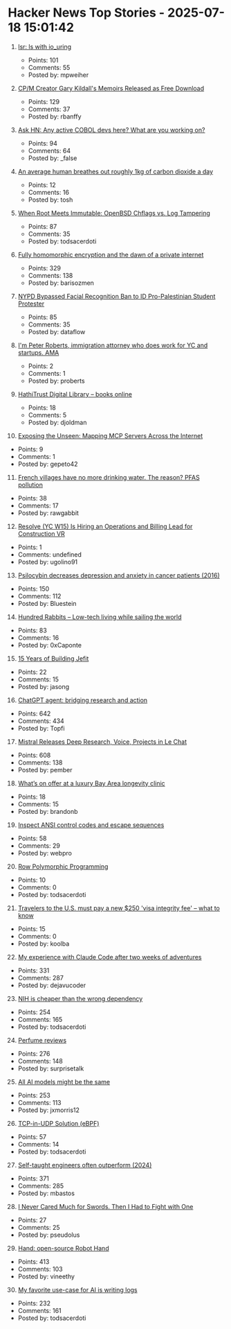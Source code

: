 # Hacker News Top Stories - 2025-07-18 15:01:42

1. [lsr: ls with io_uring](https://tangled.sh/@rockorager.dev/lsr)
   - Points: 101
   - Comments: 55
   - Posted by: mpweiher

2. [CP/M Creator Gary Kildall's Memoirs Released as Free Download](https://spectrum.ieee.org/cpm-creator-gary-kildalls-memoirs-released-as-free-download)
   - Points: 129
   - Comments: 37
   - Posted by: rbanffy

3. [Ask HN: Any active COBOL devs here? What are you working on?](undefined)
   - Points: 94
   - Comments: 64
   - Posted by: _false

4. [An average human breathes out roughly 1kg of carbon dioxide a day](https://twitter.com/ID_AA_Carmack/status/1945948569246027934)
   - Points: 12
   - Comments: 16
   - Posted by: tosh

5. [When Root Meets Immutable: OpenBSD Chflags vs. Log Tampering](https://rsadowski.de/posts/2025/openbsd-immutable-system-logs/)
   - Points: 87
   - Comments: 35
   - Posted by: todsacerdoti

6. [Fully homomorphic encryption and the dawn of a private internet](https://bozmen.io/fhe)
   - Points: 329
   - Comments: 138
   - Posted by: barisozmen

7. [NYPD Bypassed Facial Recognition Ban to ID Pro-Palestinian Student Protester](https://www.thecity.nyc/2025/07/18/nypd-fdny-clearview-ai-ban-columbia-palestinian-protest/)
   - Points: 85
   - Comments: 35
   - Posted by: dataflow

8. [I'm Peter Roberts, immigration attorney who does work for YC and startups. AMA](undefined)
   - Points: 2
   - Comments: 1
   - Posted by: proberts

9. [HathiTrust Digital Library – books online](https://www.hathitrust.org/)
   - Points: 18
   - Comments: 5
   - Posted by: djoldman

10. [Exposing the Unseen: Mapping MCP Servers Across the Internet](https://www.knostic.ai/blog/mapping-mcp-servers-study)
   - Points: 9
   - Comments: 1
   - Posted by: gepeto42

11. [French villages have no more drinking water. The reason? PFAS pollution](https://www.lemonde.fr/en/environment/article/2025/07/18/these-french-villages-have-no-more-drinking-water-the-reason-pfas-pollution_6743479_114.html)
   - Points: 38
   - Comments: 17
   - Posted by: rawgabbit

12. [Resolve (YC W15) Is Hiring an Operations and Billing Lead for Construction VR](undefined)
   - Points: 1
   - Comments: undefined
   - Posted by: ugolino91

13. [Psilocybin decreases depression and anxiety in cancer patients (2016)](https://pmc.ncbi.nlm.nih.gov/articles/PMC5367557/)
   - Points: 150
   - Comments: 112
   - Posted by: Bluestein

14. [Hundred Rabbits – Low-tech living while sailing the world](https://100r.co/site/home.html)
   - Points: 83
   - Comments: 16
   - Posted by: 0xCaponte

15. [15 Years of Building Jefit](https://www.jefit.com/our-story)
   - Points: 22
   - Comments: 15
   - Posted by: jasong

16. [ChatGPT agent: bridging research and action](https://openai.com/index/introducing-chatgpt-agent/)
   - Points: 642
   - Comments: 434
   - Posted by: Topfi

17. [Mistral Releases Deep Research, Voice, Projects in Le Chat](https://mistral.ai/news/le-chat-dives-deep)
   - Points: 608
   - Comments: 138
   - Posted by: pember

18. [What’s on offer at a luxury Bay Area longevity clinic](https://www.sfchronicle.com/health/aging-longevity/article/human-longevity-health-clinic-20277643.php)
   - Points: 18
   - Comments: 15
   - Posted by: brandonb

19. [Inspect ANSI control codes and escape sequences](https://ansi.tools)
   - Points: 58
   - Comments: 29
   - Posted by: webpro

20. [Row Polymorphic Programming](https://www.stranger.systems/posts/by-slug/row-polymorphic-programming.html)
   - Points: 10
   - Comments: 0
   - Posted by: todsacerdoti

21. [Travelers to the U.S. must pay a new $250 'visa integrity fee' – what to know](https://www.cnbc.com/2025/07/18/visa-integrity-fee-what-to-know-about-new-travel-fee-to-enter-the-us-.html)
   - Points: 15
   - Comments: 0
   - Posted by: koolba

22. [My experience with Claude Code after two weeks of adventures](https://sankalp.bearblog.dev/my-claude-code-experience-after-2-weeks-of-usage/)
   - Points: 331
   - Comments: 287
   - Posted by: dejavucoder

23. [NIH is cheaper than the wrong dependency](https://lewiscampbell.tech/blog/250718.html)
   - Points: 254
   - Comments: 165
   - Posted by: todsacerdoti

24. [Perfume reviews](https://gwern.net/blog/2025/perfume)
   - Points: 276
   - Comments: 148
   - Posted by: surprisetalk

25. [All AI models might be the same](https://blog.jxmo.io/p/there-is-only-one-model)
   - Points: 253
   - Comments: 113
   - Posted by: jxmorris12

26. [TCP-in-UDP Solution (eBPF)](https://blog.mptcp.dev/2025/07/14/TCP-in-UDP.html)
   - Points: 57
   - Comments: 14
   - Posted by: todsacerdoti

27. [Self-taught engineers often outperform (2024)](https://michaelbastos.com/blog/why-self-taught-engineers-often-outperform)
   - Points: 371
   - Comments: 285
   - Posted by: mbastos

28. [I Never Cared Much for Swords. Then I Had to Fight with One](https://thewalrus.ca/i-never-cared-much-for-swords-then-i-had-to-fight-with-one/)
   - Points: 27
   - Comments: 25
   - Posted by: pseudolus

29. [Hand: open-source Robot Hand](https://github.com/pollen-robotics/AmazingHand)
   - Points: 413
   - Comments: 103
   - Posted by: vineethy

30. [My favorite use-case for AI is writing logs](https://newsletter.vickiboykis.com/archive/my-favorite-use-case-for-ai-is-writing-logs/)
   - Points: 232
   - Comments: 161
   - Posted by: todsacerdoti

